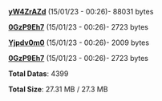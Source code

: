 [**yW4ZrAZd**](/data/yW4ZrAZd.txt) (15/01/23 - 00:26)- 88031 bytes

[**0GzP9Eh7**](/data/0GzP9Eh7.txt) (15/01/23 - 00:26)- 2723 bytes

[**Yjpdv0m0**](/data/Yjpdv0m0.txt) (15/01/23 - 00:26)- 2009 bytes

[**0GzP9Eh7**](/data/0GzP9Eh7.txt) (15/01/23 - 00:26)- 2723 bytes

**Total Datas**: 4399

**Total Size**: 27.31 MB / 27.3 MB